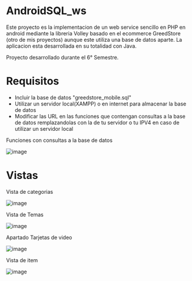 # AndroidSQL_ws
Este proyecto es la implementacion de un web service sencillo en PHP en android mediante la libreria Volley basado en el ecommerce GreedStore (otro de mis proyectos)
aunque este utiliza una base de datos aparte. La aplicacion esta desarrollada en su totalidad con Java.

Proyecto desarrollado durante el 6° Semestre.

# Requisitos
- Incluir la base de datos "greedstore_mobile.sql"
- Utilizar un servidor local(XAMPP) o en internet para almacenar la base de datos 
- Modificar las URL en las funciones que contengan consultas a la base de datos remplazandolas con la de tu servidor o tu IPV4 en caso de utilizar un servidor local

Funciones con consultas a la base de datos

![image](https://user-images.githubusercontent.com/50786070/174696114-76c08ede-c192-4d05-9740-e3ffd69538fb.png)


# Vistas

Vista de categorias

![image](https://user-images.githubusercontent.com/50786070/174696147-9d5b0ee7-e7b4-49c1-aa83-05330305b6ba.png)

Vista de Temas

![image](https://user-images.githubusercontent.com/50786070/174696167-fcee8e26-600c-412d-8ae8-1a47c1d82caf.png)

Apartado Tarjetas de video

![image](https://user-images.githubusercontent.com/50786070/174696190-3a446813-6829-4362-8b02-b0ee71cad42a.png)

Vista de item

![image](https://user-images.githubusercontent.com/50786070/174696222-3569f7db-5458-4649-949e-6dde328a63f8.png)
